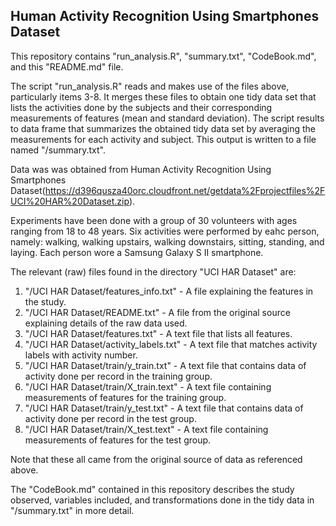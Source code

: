 ## Human Activity Recognition Using Smartphones Dataset

This repository contains "run_analysis.R", "summary.txt", "CodeBook.md", and this "README.md" file.

The script "run_analysis.R" reads and makes use of the files above, particularly items 3-8. It merges these files to obtain one tidy data set that lists the activities done by the subjects and their corresponding measurements of features (mean and standard deviation). The script results to data frame that summarizes the obtained tidy data set by averaging the measurements for each activity and subject. This output is written to a file named "/summary.txt".

Data was was obtained from Human Activity Recognition Using Smartphones Dataset(https://d396qusza40orc.cloudfront.net/getdata%2Fprojectfiles%2FUCI%20HAR%20Dataset.zip).

Experiments have been done with a group of 30 volunteers with ages ranging from 18 to 48 years. Six activities were performed by eahc person, namely: walking, walking upstairs, walking downstairs, sitting, standing, and laying. Each person wore a Samsung Galaxy S II smartphone.

The relevant (raw) files found in the directory "UCI HAR Dataset" are:
1. "/UCI HAR Dataset/features_info.txt" - A file explaining the features in the study.
2. "/UCI HAR Dataset/README.txt" - A file from the original source explaining details of the raw data used.
3. "/UCI HAR Dataset/features.txt" - A text file that lists all features.
4. "/UCI HAR Dataset/activity_labels.txt" - A text file that matches activity labels with activity number.
5. "/UCI HAR Dataset/train/y_train.txt" - A text file that contains data of activity done per record in the training group.
6. "/UCI HAR Dataset/train/X_train.text" - A text file containing measurements of features for the training group.
7. "/UCI HAR Dataset/train/y_test.txt" - A text file that contains data of activity done per record in the test group.
8. "/UCI HAR Dataset/train/X_test.text" - A text file containing measurements of features for the test group.

Note that these all came from the original source of data as referenced above.

The "CodeBook.md" contained in this repository describes the study observed, variables included, and transformations done in the tidy data in "/summary.txt" in more detail.
